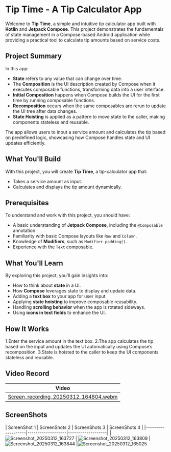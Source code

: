# Tip Time - A Tip Calculator App

Welcome to **Tip Time**, a simple and intuitive tip calculator app built with **Kotlin** and **Jetpack Compose**. This project demonstrates the fundamentals of state management in a Compose-based Android application while providing a practical tool to calculate tip amounts based on service costs.

## Project Summary

In this app:
- **State** refers to any value that can change over time.
- The **Composition** is the UI description created by Compose when it executes composable functions, transforming data into a user interface.
- **Initial Composition** happens when Compose builds the UI for the first time by running composable functions.
- **Recomposition** occurs when the same composables are rerun to update the UI tree after data changes.
- **State Hoisting** is applied as a pattern to move state to the caller, making components stateless and reusable.

The app allows users to input a service amount and calculates the tip based on predefined logic, showcasing how Compose handles state and UI updates efficiently.

## What You'll Build

With this project, you will create **Tip Time**, a tip-calculator app that:
- Takes a service amount as input.
- Calculates and displays the tip amount dynamically.

## Prerequisites

To understand and work with this project, you should have:
- A basic understanding of **Jetpack Compose**, including the `@Composable` annotation.
- Familiarity with basic Compose layouts like `Row` and `Column`.
- Knowledge of **Modifiers**, such as `Modifier.padding()`.
- Experience with the `Text` composable.

## What You'll Learn

By exploring this project, you’ll gain insights into:
- How to think about **state** in a UI.
- How **Compose** leverages state to display and update data.
- Adding a **text box** to your app for user input.
- Applying **state hoisting** to improve composable reusability.
- Handling **scrolling behavior** when the app is rotated sideways.
- Using **icons in text fields** to enhance the UI.

## How It Works
1.Enter the service amount in the text box.
2.The app calculates the tip based on the input and updates the UI automatically using Compose’s recomposition.
3.State is hoisted to the caller to keep the UI components stateless and reusable.


## Video Record
| Video             |
|-------------------|
| [Screen_recording_20250312_164804.webm](https://github.com/user-attachments/assets/c69ca778-7775-4369-817b-5c3247d7e063)


## ScreenShots
| ScreenShot 1 | ScreenShots 2 | ScreenShots 3 | ScreenShots 4 |
|-------------------|-------------------|-------------------|
| ![Screenshot_20250312_163727](https://github.com/user-attachments/assets/1986466b-9f18-4d44-8050-e574fec6e3b4) | ![Screenshot_20250312_163809](https://github.com/user-attachments/assets/3ac84a0a-d464-441d-9da1-e1f6d3499dbe) | ![Screenshot_20250312_163844](https://github.com/user-attachments/assets/0ef56073-d9bf-47f0-b76d-4a69d4fd6470) |![Screenshot_20250312_165025](https://github.com/user-attachments/assets/4a7636a9-4d7c-433d-ad68-0f5f5983e424)




